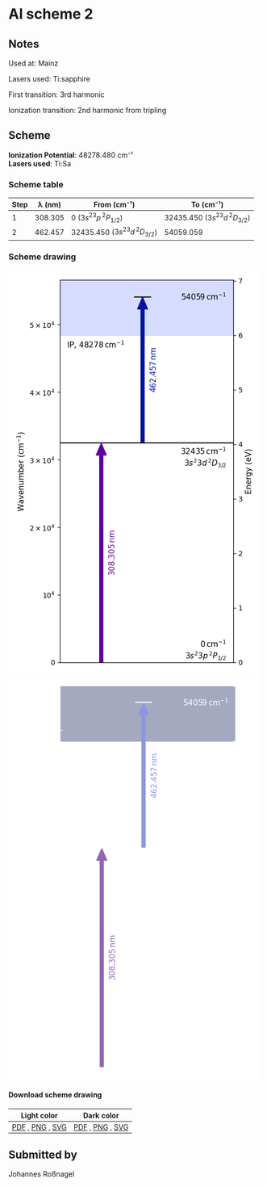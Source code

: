 # Al scheme 2

## Notes

Used at: Mainz

Lasers used: Ti:sapphire

First transition: 3rd harmonic

Ionization transition: 2nd harmonic from tripling





## Scheme

**Ionization Potential**: 48278.480 cm⁻¹  
**Lasers used**: Ti:Sa

### Scheme table

| Step | λ (nm)  |           From (cm⁻¹)           |            To (cm⁻¹)            |
| ---- | ------- | ------------------------------- | ------------------------------- |
| 1    | 308.305 | 0 ($3s^23p\,^2P_{1/2}$)         | 32435.450 ($3s^23d\,^2D_{3/2}$) |
| 2    | 462.457 | 32435.450 ($3s^23d\,^2D_{3/2}$) | 54059.059                       |


### Scheme drawing

![al scheme, light mode](al-002/al-002-light.png#only-light)
![al scheme, dark mode](al-002/al-002-dark-web.png#only-dark)

#### Download scheme drawing

|                                            Light color                                            |                                           Dark color                                           |
| ------------------------------------------------------------------------------------------------- | ---------------------------------------------------------------------------------------------- |
| [PDF](al-002/al-002-light.pdf) , [PNG](al-002/al-002-light.png) , [SVG](al-002/al-002-light.svg)  | [PDF](al-002/al-002-dark.pdf) , [PNG](al-002/al-002-dark.png) , [SVG](al-002/al-002-dark.svg)  |


## Submitted by

Johannes Roßnagel


